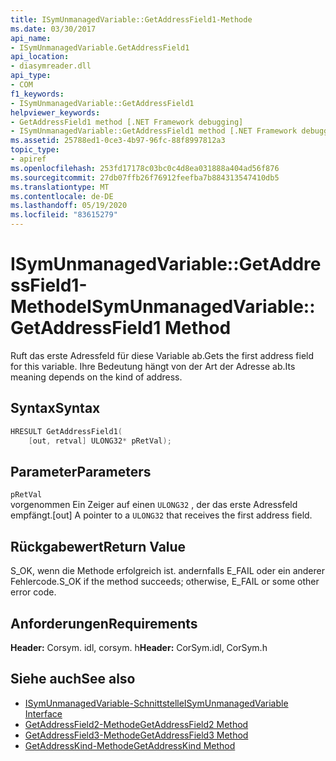 ```yaml
---
title: ISymUnmanagedVariable::GetAddressField1-Methode
ms.date: 03/30/2017
api_name:
- ISymUnmanagedVariable.GetAddressField1
api_location:
- diasymreader.dll
api_type:
- COM
f1_keywords:
- ISymUnmanagedVariable::GetAddressField1
helpviewer_keywords:
- GetAddressField1 method [.NET Framework debugging]
- ISymUnmanagedVariable::GetAddressField1 method [.NET Framework debugging]
ms.assetid: 25788ed1-0ce3-4b97-96fc-88f8997812a3
topic_type:
- apiref
ms.openlocfilehash: 253fd17178c03bc0c4d8ea031888a404ad56f876
ms.sourcegitcommit: 27db07ffb26f76912feefba7b884313547410db5
ms.translationtype: MT
ms.contentlocale: de-DE
ms.lasthandoff: 05/19/2020
ms.locfileid: "83615279"
---
```

# <a name="isymunmanagedvariablegetaddressfield1-method"></a><span data-ttu-id="6d891-102">ISymUnmanagedVariable::GetAddressField1-Methode</span><span class="sxs-lookup"><span data-stu-id="6d891-102">ISymUnmanagedVariable::GetAddressField1 Method</span></span>
<span data-ttu-id="6d891-103">Ruft das erste Adressfeld für diese Variable ab.</span><span class="sxs-lookup"><span data-stu-id="6d891-103">Gets the first address field for this variable.</span></span> <span data-ttu-id="6d891-104">Ihre Bedeutung hängt von der Art der Adresse ab.</span><span class="sxs-lookup"><span data-stu-id="6d891-104">Its meaning depends on the kind of address.</span></span>  
  
## <a name="syntax"></a><span data-ttu-id="6d891-105">Syntax</span><span class="sxs-lookup"><span data-stu-id="6d891-105">Syntax</span></span>  
  
```cpp  
HRESULT GetAddressField1(  
    [out, retval] ULONG32* pRetVal);  
```  
  
## <a name="parameters"></a><span data-ttu-id="6d891-106">Parameter</span><span class="sxs-lookup"><span data-stu-id="6d891-106">Parameters</span></span>  
 `pRetVal`  
 <span data-ttu-id="6d891-107">vorgenommen Ein Zeiger auf einen `ULONG32` , der das erste Adressfeld empfängt.</span><span class="sxs-lookup"><span data-stu-id="6d891-107">[out] A pointer to a `ULONG32` that receives the first address field.</span></span>  
  
## <a name="return-value"></a><span data-ttu-id="6d891-108">Rückgabewert</span><span class="sxs-lookup"><span data-stu-id="6d891-108">Return Value</span></span>  
 <span data-ttu-id="6d891-109">S_OK, wenn die Methode erfolgreich ist. andernfalls E_FAIL oder ein anderer Fehlercode.</span><span class="sxs-lookup"><span data-stu-id="6d891-109">S_OK if the method succeeds; otherwise, E_FAIL or some other error code.</span></span>  
  
## <a name="requirements"></a><span data-ttu-id="6d891-110">Anforderungen</span><span class="sxs-lookup"><span data-stu-id="6d891-110">Requirements</span></span>  
 <span data-ttu-id="6d891-111">**Header:** Corsym. idl, corsym. h</span><span class="sxs-lookup"><span data-stu-id="6d891-111">**Header:** CorSym.idl, CorSym.h</span></span>  
  
## <a name="see-also"></a><span data-ttu-id="6d891-112">Siehe auch</span><span class="sxs-lookup"><span data-stu-id="6d891-112">See also</span></span>

- [<span data-ttu-id="6d891-113">ISymUnmanagedVariable-Schnittstelle</span><span class="sxs-lookup"><span data-stu-id="6d891-113">ISymUnmanagedVariable Interface</span></span>](isymunmanagedvariable-interface.md)
- [<span data-ttu-id="6d891-114">GetAddressField2-Methode</span><span class="sxs-lookup"><span data-stu-id="6d891-114">GetAddressField2 Method</span></span>](isymunmanagedvariable-getaddressfield2-method.md)
- [<span data-ttu-id="6d891-115">GetAddressField3-Methode</span><span class="sxs-lookup"><span data-stu-id="6d891-115">GetAddressField3 Method</span></span>](isymunmanagedvariable-getaddressfield3-method.md)
- [<span data-ttu-id="6d891-116">GetAddressKind-Methode</span><span class="sxs-lookup"><span data-stu-id="6d891-116">GetAddressKind Method</span></span>](isymunmanagedvariable-getaddresskind-method.md)
